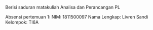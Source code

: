 Berisi saduran matakuliah Analisa dan Perancangan PL 

Absensi pertemuan 1: 
NIM: 1811500097 Nama Lengkap: Livren Sandi Kelompok: TI6A
